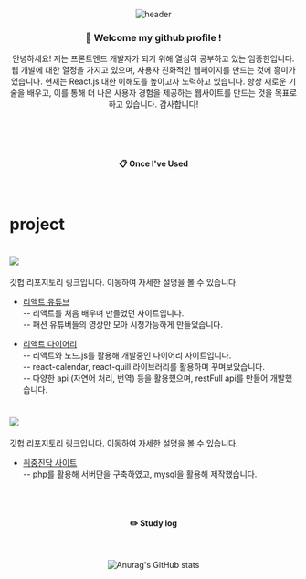 <div align="center">
  
  ![header](https://capsule-render.vercel.app/api?type=Cylinder&text=dooboo)
  
</div>

<div align="center">

  ### :wave: Welcome my github profile !
  <p> 안녕하세요! 저는 프론트엔드 개발자가 되기 위해 열심히 공부하고 있는 임종한입니다. 웹 개발에 대한 열정을 가지고 있으며, 사용자 친화적인 웹페이지를 만드는 것에 흥미가 있습니다.
      현재는 React.js 대한 이해도를 높이고자 노력하고 있습니다. 항상 새로운 기술을 배우고, 이를 통해 더 나은 사용자 경험을 제공하는 웹사이트를 만드는 것을 목표로 하고 있습니다. 감사합니다! </p>
  <br/>
  <br/>
   <img src="https://img.shields.io/badge/TypeScript-3178C6?style=flat&logo=TypeScript&logoColor=white"/>

####  :clipboard: Once I've Used 
  
 <br/>
 <div align='start'>
   
# project
   
# <img src="https://img.shields.io/badge/React-20232A?style=for-the-badge&logo=react&logoColor=61DAFB">
  깃헙 리포지토리 링크입니다. 이동하여 자세한 설명을 볼 수 있습니다.
- <a href="https://github.com/jade1087z/reactyoutube.git">리액트 유튜브</a>   <br>
  -- 리액트를 처음 배우며 만들었던 사이트입니다. <br>
  -- 패션 유튜버들의 영상만 모아 시청가능하게 만들었습니다. 
   
  
- <a href="https://github.com/jade1087z/KiCanDiary.git">리액트 다이어리</a>  <br>
  -- 리액트와 노드.js를 활용해 개발중인 다이어리 사이트입니다.   <br>
  -- react-calendar, react-quill 라이브러리를 활용하며 꾸며보았습니다. <br>
  -- 다양한 api (자연어 처리, 번역) 등을 활용했으며, restFull api를 만들어 개발했습니다.
  
# <img src="https://img.shields.io/badge/PHP-777BB4?style=for-the-badge&logo=php&logoColor=white">
깃헙 리포지토리 링크입니다. 이동하여 자세한 설명을 볼 수 있습니다.
- <a href="https://github.com/jade1087z/php__CJJD.git">취중진담 사이트</a> <br>
  -- php를 활용해 서버단을 구축하였고, mysql을 활용해 제작했습니다.
  

 </div>
  

 
   <br/>
   <br/>


 
#### :pencil2: Study log
 
  <br/>
  
  

![Anurag's GitHub stats](https://github-readme-stats.vercel.app/api?username=jade1087z&show_icons=true&theme=material-palenight)

</div>
